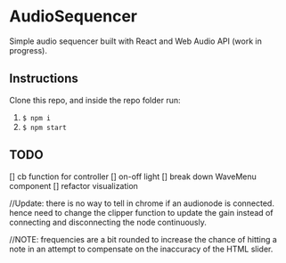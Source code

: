 # AudioSequencer
Simple audio sequencer built with React and Web Audio API (work in progress).

## Instructions
Clone this repo, and inside the repo folder run:
1. `$ npm i`
2. `$ npm start`

## TODO
[] cb function for controller
[] on-off light
[] break down WaveMenu component
[] refactor visualization

//Update: there is no way to tell in chrome if an audionode is connected. hence need to change the clipper function to update the gain instead of connecting and disconnecting the node continuously.

//NOTE: frequencies are a bit rounded to increase the chance of hitting a note in an attempt to compensate on the inaccuracy of the HTML slider.
